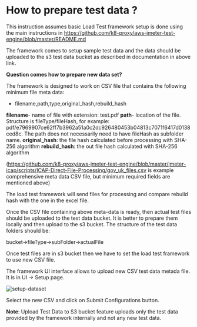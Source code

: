 # How to prepare test data ?

This instruction assumes basic Load Test framework setup is done using the main instructions in https://github.com/k8-proxy/aws-jmeter-test-engine/blob/master/README.md

The framework comes to setup sample test data and the data should be uploaded to the s3 test data bucket as described in documentation in above link.

**Question comes how to prepare new data set?**

The framework is designed to work on CSV file that contains the following minimum file meta data:

- filename,path,type,original_hash,rebuild_hash


**filename**- name of file with extension: test.pdf
**path**- location of the file. Structure is fileType/fileHash, for example: pdf/e7969907ce62ff7b3962a51a0c2dc926480453b04813c7071f6417d0138ced8c. The path does not necessarily need to have fileHash as subfolder name.
**original_hash**: the file hash calculated before processing with SHA-256 algorithm
**rebuild_hash**: the out file hash calculated with SHA-256 algorithm

(https://github.com/k8-proxy/aws-jmeter-test-engine/blob/master/jmeter-icap/scripts/ICAP-Direct-File-Processing/gov_uk_files.csv is example comprehensive meta data CSV file, but minimum required fields are mentioned above)

The load test framework will send files for processing and compare rebuild hash with the one in the excel file. 

Once the CSV file containing above meta-data is ready, then actual test files should be uploaded to the test data bucket. It is better to prepare them locally and then upload to the s3 bucket. The structure of the test data folders should be:

bucket->fileType->subFolder->actualFile

Once test files are in s3 bucket then we have to set the load test framework to use new CSV file.

The framework UI interface allows to upload new CSV test data metada file. It is in UI -> Setup page. 

![setup-dataset](img/how-to-change-data-set-metadata)

Select the new CSV and click on Submit Configurations button.

**Note**: Upload Test Data to S3 bucket feature uploads only the test data provided by the framework internally and not any new test data. 

